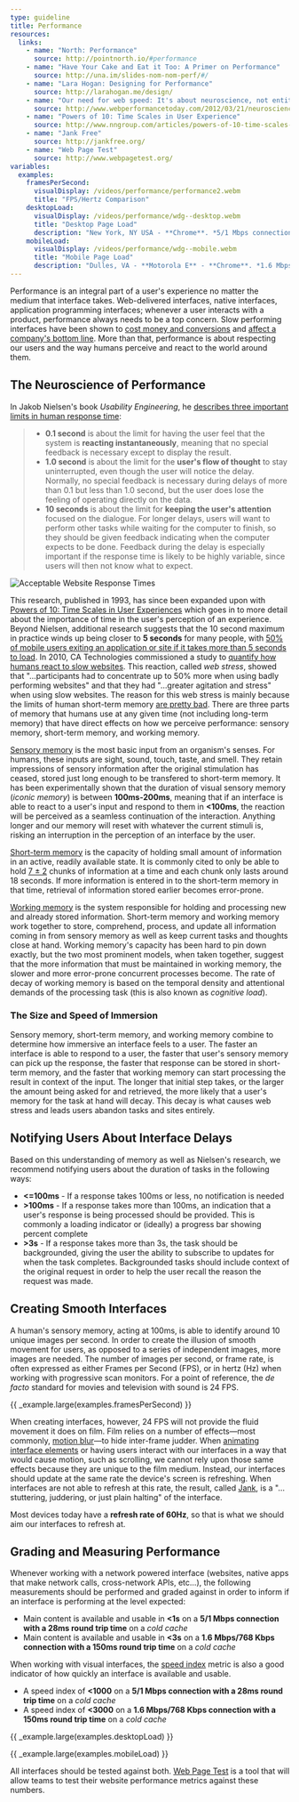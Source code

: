 ```yaml
---
type: guideline
title: Performance
resources:
  links:
    - name: "North: Performance"
      source: http://pointnorth.io/#performance
    - name: "Have Your Cake and Eat it Too: A Primer on Performance"
      source: http://una.im/slides-nom-nom-perf/#/
    - name: "Lara Hogan: Designing for Performance"
      source: http://larahogan.me/design/
    - name: "Our need for web speed: It's about neuroscience, not entitlement"
      source: http://www.webperformancetoday.com/2012/03/21/neuroscience-page-speed-web-performance/
    - name: "Powers of 10: Time Scales in User Experience"
      source: http://www.nngroup.com/articles/powers-of-10-time-scales-in-ux/
    - name: "Jank Free"
      source: http://jankfree.org/
    - name: "Web Page Test"
      source: http://www.webpagetest.org/
variables:
  examples:
    framesPerSecond:
      visualDisplay: /videos/performance/performance2.webm
      title: "FPS/Hertz Comparison"
    desktopLoad:
      visualDisplay: /videos/performance/wdg--desktop.webm
      title: "Desktop Page Load"
      description: "New York, NY USA - **Chrome**. *5/1 Mbps connection with a 28ms round trip time*. Speed Index: *400*. [Full test](http://www.webpagetest.org/result/150520_GD_PQ1/)"
    mobileLoad:
      visualDisplay: /videos/performance/wdg--mobile.webm
      title: "Mobile Page Load"
      description: "Dulles, VA - **Motorola E** - **Chrome**. *1.6 Mbps/768 Kbps connection with a 300ms round trip time*. Speed Index: *2049*. [Full test](http://www.webpagetest.org/result/150623_ZA_Y65/)"
---
```


Performance is an integral part of a user's experience no matter the medium that interface takes. Web-delivered interfaces, native interfaces, application programming interfaces; whenever a user interacts with a product, performance always needs to be a top concern. Slow performing interfaces have been shown to [cost money and conversions](http://www.fastcompany.com/1825005/how-one-second-could-cost-amazon-16-billion-sales) and [affect a company's bottom line](https://blog.kissmetrics.com/loading-time/). More than that, performance is about respecting our users and the way humans perceive and react to the world around them.

## The Neuroscience of Performance

In Jakob Nielsen's book _Usability Engineering_, he [describes three important limits in human response time](http://www.nngroup.com/articles/response-times-3-important-limits/):

> * **0.1 second** is about the limit for having the user feel that the system is **reacting instantaneously**, meaning that no special feedback is necessary except to display the result.
>* **1.0 second** is about the limit for the **user's flow of thought** to stay uninterrupted, even though the user will notice the delay. Normally, no special feedback is necessary during delays of more than 0.1 but less than 1.0 second, but the user does lose the feeling of operating directly on the data.
> * **10 seconds** is about the limit for **keeping the user's attention** focused on the dialogue. For longer delays, users will want to perform other tasks while waiting for the computer to finish, so they should be given feedback indicating when the computer expects to be done. Feedback during the delay is especially important if the response time is likely to be highly variable, since users will then not know what to expect.

![Acceptable Website Response Times](/images/performance/performance1.svg)

This research, published in 1993, has since been expanded upon with [Powers of 10: Time Scales in User Experiences](http://www.nngroup.com/articles/powers-of-10-time-scales-in-ux/) which goes in to more detail about the importance of time in the user's perception of an experience. Beyond Nielsen, additional research suggests that the 10 second maximum in practice winds up being closer to **5 seconds** for many people, with [50% of mobile users exiting an application or site if it takes more than 5 seconds to load](http://e-commercefacts.com/research/2011/07/what-usrs-want-from-mobil/19986_WhatMobileUsersWant_Wp.pdf). In 2010, CA Technologies commissioned a study to [quantify how humans react to slow websites](http://www.webperformancetoday.com/2011/02/24/website-performance-web-stress/). This reaction, called *web stress*, showed that "…participants had to concentrate up to 50% more when using badly performing websites" and that they had "…greater agitation and stress" when using slow websites. The reason for this web stress is mainly because the limits of human short-term memory [are pretty bad](http://www.nngroup.com/articles/website-response-times/). There are three parts of memory that humans use at any given time (not including long-term memory) that have direct effects on how we perceive performance: sensory memory, short-term memory, and working memory.

[Sensory memory](http://en.wikipedia.org/wiki/Sensory_memory) is the most basic input from an organism's senses. For humans, these inputs are sight, sound, touch, taste, and smell. They retain impressions of sensory information after the original stimulation has ceased, stored just long enough to be transfered to short-term memory. It has been experimentally shown that the duration of visual sensory memory (*iconic memory*) is between **100ms-200ms**, meaning that if an interface is able to react to a user's input and respond to them in **<100ms**, the reaction will be perceived as a seamless continuation of the interaction. Anything longer and our memory will reset with whatever the current stimuli is, risking an interruption in the perception of an interface by the user.

[Short-term memory](http://en.wikipedia.org/wiki/Short-term_memory) is the capacity of holding small amount of information in an active, readily available state. It is commonly cited to only be able to hold [7 ± 2](http://en.wikipedia.org/wiki/The_Magical_Number_Seven,_Plus_or_Minus_Two) chunks of information at a time and each chunk only lasts around 18 seconds. If more information is entered in to the short-term memory in that time, retrieval of information stored earlier becomes error-prone. 

[Working memory](http://en.wikipedia.org/wiki/Working_memory) is the system responsible for holding and processing new and already stored information. Short-term memory and working memory work together to store, comprehend, process, and update all information coming in from sensory memory as well as keep current tasks and thoughts close at hand. Working memory's capacity has been hard to pin down exactly, but the two most prominent models, when taken together, suggest that the more information that must be maintained in working memory, the slower and more error-prone concurrent processes become. The rate of decay of working memory is based on the temporal density and attentional demands of the processing task (this is also known as *cognitive load*).

### The Size and Speed of Immersion

Sensory memory, short-term memory, and working memory combine to determine how immersive an interface feels to a user. The faster an interface is able to respond to a user, the faster that user's sensory memory can pick up the response, the faster that response can be stored in short-term memory, and the faster that working memory can start processing the result in context of the input. The longer that initial step takes, or the larger the amount being asked for and retrieved, the more likely that a user's memory for the task at hand will decay. This decay is what causes web stress and leads users abandon tasks and sites entirely.

## Notifying Users About Interface Delays

Based on this understanding of memory as well as Nielsen's research, we recommend notifying users about the duration of tasks in the following ways:

* **<=100ms** - If a response takes 100ms or less, no notification is needed
* **>100ms** - If a response takes more than 100ms, an indication that a user's response is being processed should be provided. This is commonly a loading indicator or (ideally) a progress bar showing percent complete
* **>3s** - If a response takes more than 3s, the task should be backgrounded, giving the user the ability to subscribe to updates for when the task completes. Backgrounded tasks should include context of the original request in order to help the user recall the reason the request was made.

## Creating Smooth Interfaces

A human's sensory memory, acting at 100ms, is able to identify around 10 unique images per second. In order to create the illusion of smooth movement for users, as opposed to a series of independent images, more images are needed. The number of images per second, or frame rate, is often expressed as either Frames per Second (FPS), or in hertz (Hz) when working with progressive scan monitors. For a point of reference, the *de facto* standard for movies and television with sound is 24 FPS.

{{ _example.large(examples.framesPerSecond) }}

When creating interfaces, however, 24 FPS will not provide the fluid movement it does on film. Film relies on a number of effects—most commonly, [motion blur](http://en.wikipedia.org/wiki/Motion_blur)—to hide inter-frame judder. When [animating interface elements](/guidelines/interaction/animation/) or having users interact with our interfaces in a way that would cause motion, such as scrolling, we cannot rely upon those same effects because they are unique to the film medium. Instead, our interfaces should update at the same rate the device's screen is refreshing. When interfaces are not able to refresh at this rate, the result, called [Jank](http://jankfree.org/), is a "…stuttering, juddering, or just plain halting" of the interface.

Most devices today have a **refresh rate of 60Hz**, so that is what we should aim our interfaces to refresh at.

## Grading and Measuring Performance

Whenever working with a network powered interface (websites, native apps that make network calls, cross-network APIs, etc…), the following measurements should be performed and graded against in order to inform if an interface is performing at the level expected:

* Main content is available and usable in **<1s** on a **5/1 Mbps connection with a 28ms round trip time** on a *cold cache*
* Main content is available and usable in **<3s** on a **1.6 Mbps/768 Kbps connection with a 150ms round trip time** on a *cold cache*

When working with visual interfaces, the [speed index](https://sites.google.com/a/webpagetest.org/docs/using-webpagetest/metrics/speed-index) metric is also a good indicator of how quickly an interface is available and usable.

* A speed index of **<1000** on a **5/1 Mbps connection with a 28ms round trip time** on a *cold cache*
* A speed index of **<3000** on a **1.6 Mbps/768 Kbps connection with a 150ms round trip time** on a *cold cache*

{{ _example.large(examples.desktopLoad) }}

{{ _example.large(examples.mobileLoad) }}

All interfaces should be tested against both. [Web Page Test](http://www.webpagetest.org/) is a tool that will allow teams to test their website performance metrics against these numbers. 
